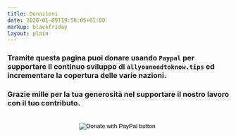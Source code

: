 ```yaml
---
title: Donazioni
date: 2020-01-09T19:58:05+01:00
markup: blackfriday
layout: plain
---
```


### Tramite questa pagina puoi donare usando `Paypal` per supportare il continuo sviluppo di `allyouneedtoknow.tips` ed incrementare la copertura delle varie nazioni.

### Grazie mille per la tua generosità nel supportare il nostro lavoro con il tuo contributo.

<br>

<div style="text-align: center">
    <form action="https://www.paypal.com/cgi-bin/webscr" method="post" target="_top">
        <input type="hidden" name="cmd" value="_donations" />
        <input type="hidden" name="business" value="ZMH7SHEXH3JVN" />
        <input type="hidden" name="currency_code" value="EUR" />
        <input type="image" src="https://www.paypalobjects.com/en_US/i/btn/btn_donate_LG.gif" border="0" name="submit" title="PayPal - The safer, easier way to pay online!" alt="Donate with PayPal button" />
        <img alt="" border="0" src="https://www.paypal.com/en_IT/i/scr/pixel.gif" width="1" height="1" />
    </form>
</div>